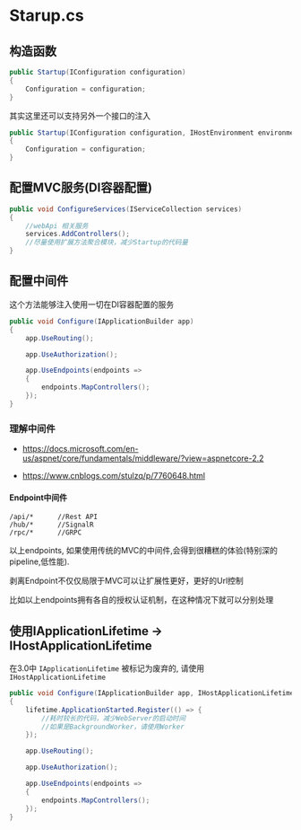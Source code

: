# Starup.cs

## 构造函数

``` C#
public Startup(IConfiguration configuration)
{
    Configuration = configuration;
}
```

其实这里还可以支持另外一个接口的注入

```C#
public Startup(IConfiguration configuration, IHostEnvironment environment)
{
    Configuration = configuration;
}
```

## 配置MVC服务(DI容器配置)

```C#
public void ConfigureServices(IServiceCollection services)
{
    //webApi 相关服务
    services.AddControllers();
    //尽量使用扩展方法聚合模块，减少Startup的代码量
}
```

## 配置中间件

这个方法能够注入使用一切在DI容器配置的服务
``` C#
public void Configure(IApplicationBuilder app)
{        
    app.UseRouting();

    app.UseAuthorization();

    app.UseEndpoints(endpoints =>
    {
        endpoints.MapControllers();
    });
}
```

### 理解中间件

* https://docs.microsoft.com/en-us/aspnet/core/fundamentals/middleware/?view=aspnetcore-2.2

* https://www.cnblogs.com/stulzq/p/7760648.html

#### Endpoint中间件

    /api/*      //Rest API
    /hub/*      //SignalR
    /rpc/*      //GRPC

以上endpoints, 如果使用传统的MVC的中间件,会得到很糟糕的体验(特别深的pipeline,低性能).

剥离Endpoint不仅仅局限于MVC可以让扩展性更好，更好的Url控制

比如以上endpoints拥有各自的授权认证机制，在这种情况下就可以分别处理

## 使用IApplicationLifetime -> IHostApplicationLifetime

在3.0中 `IApplicationLifetime` 被标记为废弃的, 请使用  `IHostApplicationLifetime`

``` C#
public void Configure(IApplicationBuilder app, IHostApplicationLifetime lifetime)
{
    lifetime.ApplicationStarted.Register(() => {
        //耗时较长的代码，减少WebServer的启动时间
        //如果是BackgroundWorker，请使用Worker
    });

    app.UseRouting();

    app.UseAuthorization();

    app.UseEndpoints(endpoints =>
    {
        endpoints.MapControllers();
    });
}
```